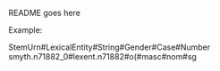 README goes here


Example:


StemUrn#LexicalEntity#String#Gender#Case#Number
smyth.n71882_0#lexent.n71882#o(#masc#nom#sg
